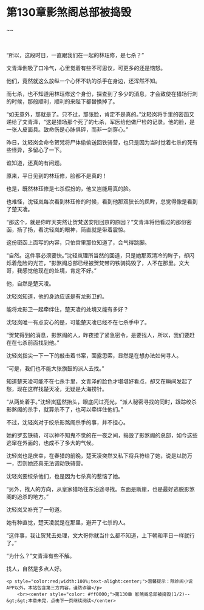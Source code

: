 # 第130章影煞阁总部被捣毁
~~
    	    <p name="pagetop" href="javascript:void(0);" onclick="return false" style="line-height: 35px;padding: 10px;color: #333;"> </p><p>“所以，这段时日，一直跟我们在一起的林珏修，是七杀？”</p><p>文青泽倒吸了口冷气，心里觉着有些不可思议，可更多的还是恼怒。</p><p>他们，竟然就这么放纵一个心怀不轨的杀手在身边，还浑然不知。</p><p>而七杀，也不知道用林珏修这个身份，探查到了多少的消息，才会致使在猎场行刺的时候，那般顺利，顺利的来陛下都替换掉了。</p><p>“如无意外，那就是了。只不过，那张脸，肯定不是真的。”沈轻岚将手里的密函又递给了文青泽，“这是猎场那个死了的七杀，军医给他做尸检的记录。他的脸，是一张人皮面具。致命伤是心脉俱碎，而非一剑穿心。”</p><p>昨日，沈轻岚会命令贺梵将尸体偷偷送回铁骑营，也只是因为当时觉着七杀的死有些怪异，多留心了一下。</p><p>谁知道，还真的有问题。</p><p>原来，平日见到的林珏修，脸都不是真的！</p><p>也是，既然林珏修是七杀假扮的，他又岂能用真的脸。</p><p>也难怪，沈轻岚每次看到林珏修的时候，看到他那双狭长的凤眸，总觉得像是看到了楚天凌。</p><p>“那这个，就是你昨天突然让贺梵送安阳回京的原因？”文青泽将他看过的那份密函，扬了扬，看沈轻岚的眼神，简直就是带着震惊。</p><p>这份密函上面写的内容，只怕宫里那位知道了，会气得跳脚。</p><p>“自然。这件事必须要快。”沈轻岚理所当然的回道，只是她那双清冷的眸子，却闪烁着危险的光芒，“影煞阁总部已经被贺梵带的铁骑捣毁了，人不在那里。文大哥，我感觉他现在的处境，肯定不好。”</p><p>他，自然是楚天凌。</p><p>沈轻岚知道，他的身边应该是有龙影卫的。</p><p>能将龙影卫一起牵绊住，楚天凌的处境又能有多好？</p><p>沈轻岚唯一有点安心的是，可能楚天凌已经不在七杀手中了。</p><p>“贺梵得到的消息，影煞阁的人，昨夜接了紧急密令，是要找人，所以，我们要赶在在七杀前面找到他。”</p><p>沈轻岚指尖一下一下的敲击着书案，面露思索，显然是在想办法如何寻人。</p><p>“可是，我们也不能大张旗鼓的派人去找。”</p><p>知道楚天凌可能不在七杀手里，文青泽的脸色才堪堪好看点，却又在瞬间发起了愁，现在这样找楚天凌，无疑是大海捞针。</p><p>“从两处着手。”沈轻岚猛然抬头，眼底闪过亮光，“派人秘密寻找的同时，跟踪绞杀影煞阁的杀手，就算杀不了，也可以牵绊住他们。”</p><p>不过，沈轻岚对于绞杀影煞阁杀手的事，并不担心。</p><p>她的罗玄铁骑，可以神不知鬼不觉的在一夜之间，捣毁了影煞阁的总部，如今这些逃窜在外面的，也成不了多大的气候。</p><p>沈轻岚也是庆幸，在春猎的前晚，楚天凌突然又私下将兵符给了她，说是以防万一，否则她还真无法调动铁骑营。</p><p>沈轻岚要绞杀他们，也是因为七杀真的惹恼了她。</p><p>“另外，找人的方向，从皇家猎场往东沿途寻找。东面是断崖，也是最好逃脱影煞阁的追杀的地方。”</p><p>沈轻岚又补充了一句道。</p><p>她有种直觉，楚天凌就是在那里，避开了七杀的人。</p><p>“这件事，我让贺梵去处理，文大哥你就当什么都不知道，上下朝和平日一样就行了。”</p><p>“为什么？”文青泽有些不解。</p><p>找人，自然是多点人好。</p>
    	
   	<p style="color:red;width:100%;text-alight:center;">温馨提示：除妙阅小说APP以外，本站包含第三方内容，谨防诈骗</p>
    	<br><center style="color: #ff0000;">第130章 影煞阁总部被捣毁(1/2)--&gt;&gt;本章未完，点击下一页继续阅读</center>
    	